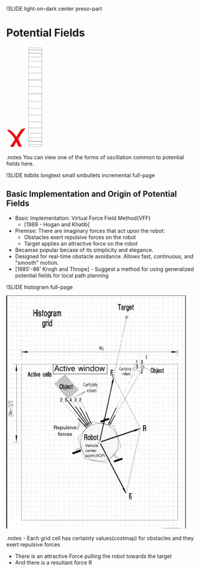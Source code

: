 !SLIDE light-on-dark center preso-part

# Potential Fields

<div id="diagram">
  <img src="/file/pfields/goal.gif" class="goal" />
  <img src="/file/pfields/wall.png" class="wall" />
  <canvas id="stage" width="600" height="272" />
</div>

<script>
  $(".preso-part").bind("showoff:show", function (event) {
    physics();
  });
</script>

.notes You can view one of the forms of oscillation common to potential fields here.

!SLIDE tidbits longtext small smbullets incremental full-page

## Basic Implementation and Origin of Potential Fields

* Basic Implementation: Virtual Force Field Method(VFF)  
    * [1989 - Hogan  and Khatib]
* Premise: There are imaginary forces that act upon the robot: 
  - Obstacles exert repulsive forces on the robot
  - Target applies an attractive force on the robot
* Becamse popular becase of its simplicity and elegance. 
* Designed for real-time obstacle avoidance. Allows fast, continuous, and "smooth" motion.
* [1985'-86' Krogh and Thrope] - Suggest a method for using generalized potential fields for local path planning

!SLIDE histogram full-page

![histogram](histogram.jpg)

.notes - Each grid cell has certainty values(costmap) for obstacles and they exert repulsive forces
- There is an attractive Force pulling the robot towards the target
- And there is a resultant force R